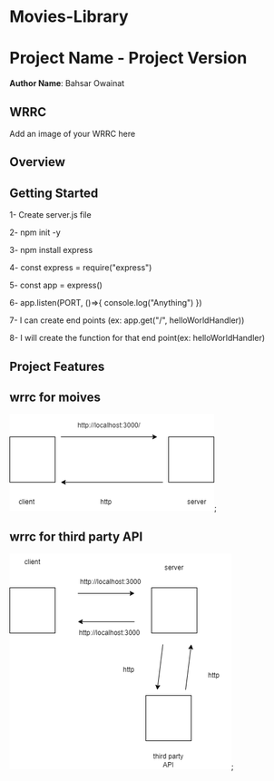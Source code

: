 # Movies-Library
# Project Name - Project Version

**Author Name**: Bahsar Owainat

## WRRC
Add an image of your WRRC here

## Overview

## Getting Started
1- Create server.js file

2- npm init -y

3- npm install express

4- const express = require("express")

5- const app = express()

6- app.listen(PORT, ()=>{ console.log("Anything") })

7- I can create end points (ex: app.get("/", helloWorldHandler))

8- I will create the function for that end point(ex: helloWorldHandler)


## Project Features
<!-- What are the features included in you app -->

## wrrc for moives
![wrrc](./wrrc.drawio.png);


## wrrc for third party API
![wrrc](./wrrc-API.drawio.png);